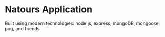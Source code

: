 # Natours Application

Built using modern technologies: node.js, express, mongoDB, mongoose, pug, and friends
